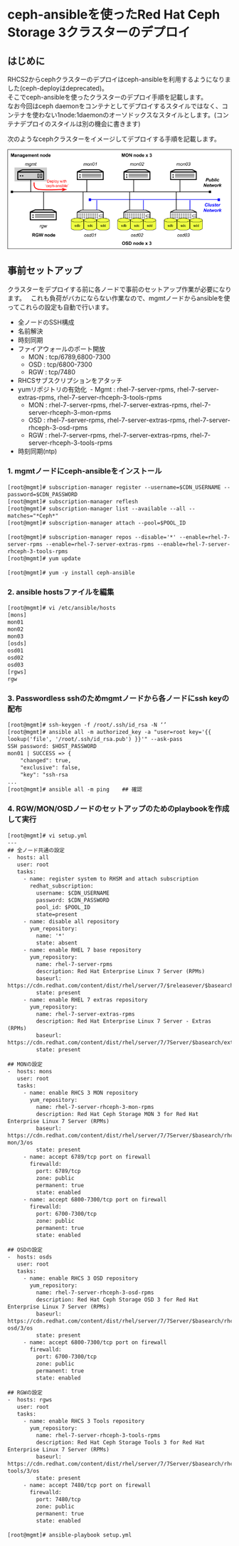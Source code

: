 # ceph-ansibleを使ったRed Hat Ceph Storage 3クラスターのデプロイ

## はじめに

RHCS2からcephクラスターのデプロイはceph-ansibleを利用するようになりました(ceph-deployはdeprecated)。  
そこでceph-ansibleを使ったクラスターのデプロイ手順を記載します。  
なお今回はceph daemonをコンテナとしてデプロイするスタイルではなく、コンテナを使わない1node:1daemonのオーソドックスなスタイルとします。(コンテナデプロイのスタイルは別の機会に書きます)

次のようなcephクラスターをイメージしてデプロイする手順を記載します。


![クラスターイメージ](https://github.com/tutsunom/rhcs/blob/master/install/image/cluster.png)


## 事前セットアップ

クラスターをデプロイする前に各ノードで事前のセットアップ作業が必要になります。  
これも負荷がバカにならない作業なので、mgmtノードからansibleを使ってこれらの設定も自動で行います。

- 全ノードのSSH構成
- 名前解決
- 時刻同期
- ファイアウォールのポート開放
  - MON : tcp/6789,6800-7300
  - OSD : tcp/6800-7300
  - RGW : tcp/7480
- RHCSサブスクリプションをアタッチ
- yumリポジトリの有効化
  - Mgmt : rhel-7-server-rpms, rhel-7-server-extras-rpms, rhel-7-server-rhceph-3-tools-rpms
  - MON : rhel-7-server-rpms, rhel-7-server-extras-rpms, rhel-7-server-rhceph-3-mon-rpms
  - OSD : rhel-7-server-rpms, rhel-7-server-extras-rpms, rhel-7-server-rhceph-3-osd-rpms
  - RGW : rhel-7-server-rpms, rhel-7-server-extras-rpms, rhel-7-server-rhceph-3-tools-rpms
- 時刻同期(ntp)

### 1. mgmtノードにceph-ansibleをインストール
```
[root@mgmt]# subscription-manager register --username=$CDN_USERNAME --password=$CDN_PASSWORD
[root@mgmt]# subscription-manager reflesh
[root@mgmt]# subscription-manager list --available --all --matches="*Ceph*"
[root@mgmt]# subscription-manager attach --pool=$POOL_ID

[root@mgmt]# subscription-manager repos --disable='*' --enable=rhel-7-server-rpms --enable=rhel-7-server-extras-rpms --enable=rhel-7-server-rhceph-3-tools-rpms
[root@mgmt]# yum update

[root@mgmt]# yum -y install ceph-ansible
```
### 2. ansible hostsファイルを編集
```
[root@mgmt]# vi /etc/ansible/hosts
[mons]
mon01
mon02
mon03
[osds]
osd01
osd02
osd03
[rgws]
rgw
```

### 3. Passwordless sshのためmgmtノードから各ノードにssh keyの配布
```
[root@mgmt]# ssh-keygen -f /root/.ssh/id_rsa -N ‘’
[root@mgmt]# ansible all -m authorized_key -a "user=root key='{{ lookup('file', '/root/.ssh/id_rsa.pub') }}'" --ask-pass
SSH password: $HOST_PASSWORD
mon01 | SUCCESS => {
	"changed": true,
	"exclusive": false,
	"key": "ssh-rsa 
...
[root@mgmt]# ansible all -m ping    ## 確認
```

### 4. RGW/MON/OSDノードのセットアップのためのplaybookを作成して実行
```
[root@mgmt]# vi setup.yml
---
## 全ノード共通の設定
-  hosts: all
   user: root
   tasks:
     - name: register system to RHSM and attach subscription
       redhat_subscription:
         username: $CDN_USERNAME
         password: $CDN_PASSWORD
         pool_id: $POOL_ID
         state=present
     - name: disable all repository
       yum_repository:
         name: '*'
         state: absent
     - name: enable RHEL 7 base repository
       yum_repository:
         name: rhel-7-server-rpms
         description: Red Hat Enterprise Linux 7 Server (RPMs)
         baseurl: https://cdn.redhat.com/content/dist/rhel/server/7/$releasever/$basearch/os
         state: present
     - name: enable RHEL 7 extras repository
       yum_repository:
         name: rhel-7-server-extras-rpms
         description: Red Hat Enterprise Linux 7 Server - Extras (RPMs)
         baseurl: https://cdn.redhat.com/content/dist/rhel/server/7/7Server/$basearch/extras/os
         state: present

## MONの設定
-  hosts: mons
   user: root
   tasks:
     - name: enable RHCS 3 MON repository
       yum_repository:
         name: rhel-7-server-rhceph-3-mon-rpms
         description: Red Hat Ceph Storage MON 3 for Red Hat Enterprise Linux 7 Server (RPMs)
         baseurl: https://cdn.redhat.com/content/dist/rhel/server/7/7Server/$basearch/rhceph-mon/3/os
         state: present
     - name: accept 6789/tcp port on firewall
       firewalld:
         port: 6789/tcp
         zone: public
         permanent: true
         state: enabled
     - name: accept 6800-7300/tcp port on firewall
       firewalld:
         port: 6700-7300/tcp
         zone: public
         permanent: true
         state: enabled

## OSDの設定
-  hosts: osds
   user: root
   tasks:
     - name: enable RHCS 3 OSD repository
       yum_repository:
         name: rhel-7-server-rhceph-3-osd-rpms
         description: Red Hat Ceph Storage OSD 3 for Red Hat Enterprise Linux 7 Server (RPMs)
         baseurl: https://cdn.redhat.com/content/dist/rhel/server/7/7Server/$basearch/rhceph-osd/3/os
         state: present
     - name: accept 6800-7300/tcp port on firewall
       firewalld:
         port: 6700-7300/tcp
         zone: public
         permanent: true
         state: enabled

## RGWの設定
-  hosts: rgws
   user: root
   tasks:
     - name: enable RHCS 3 Tools repository
       yum_repository:
         name: rhel-7-server-rhceph-3-tools-rpms
         description: Red Hat Ceph Storage Tools 3 for Red Hat Enterprise Linux 7 Server (RPMs)
         baseurl: https://cdn.redhat.com/content/dist/rhel/server/7/7Server/$basearch/rhceph-tools/3/os
         state: present
     - name: accept 7480/tcp port on firewall
       firewalld:
         port: 7480/tcp
         zone: public
         permanent: true
         state: enabled

[root@mgmt]# ansible-playbook setup.yml
```



